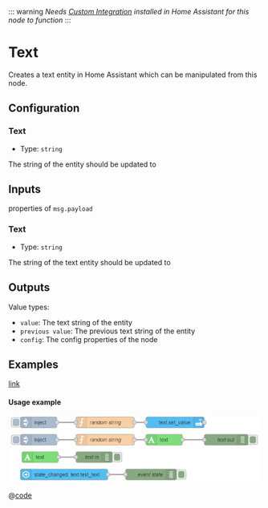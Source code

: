 ::: warning
_Needs [Custom Integration](https://github.com/zachowj/hass-node-red) installed
in Home Assistant for this node to function_
:::

# Text

Creates a text entity in Home Assistant which can be manipulated from this node.

## Configuration

### Text <Badge text="required"/>

- Type: `string`

The string of the entity should be updated to

## Inputs

properties of `msg.payload`

### Text

- Type: `string`

The string of the text entity should be updated to

## Outputs

Value types:

- `value`: The text string of the entity
- `previous value`: The previous text string of the entity
- `config`: The config properties of the node

## Examples

<InfoPanelOnly>

[link](https://zachowj.github.io/node-red-contrib-home-assistant-websocket/node/text.html#examples)

</InfoPanelOnly>

<DocsOnly>

#### Usage example

![screenshot](./images/text_01.png)

@[code](@examples/node/text/text_usage.json)

</DocsOnly>
